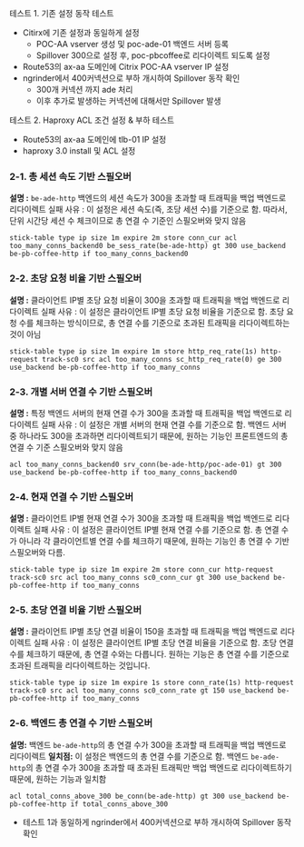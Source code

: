 
테스트 1. 기존 설정 동작 테스트
- Citirx에 기존 설정과 동일하게 설정
	- POC-AA vserver 생성 및 poc-ade-01 백엔드 서버 등록
	- Spillover 300으로 설정 후, poc-pbcoffee로 리다이렉트 되도록 설정
- Route53의 ax-aa 도메인에 Citrix POC-AA vserver IP 설정
- ngrinder에서 400커넥션으로 부하 개시하여 Spillover 동작 확인
	- 300개 커넥션 까지 ade 처리
	- 이후 추가로 발생하는 커넥션에 대해서만 Spillover 발생

테스트 2. Haproxy ACL 조건 설정 & 부하 테스트
- Route53의 ax-aa 도메인에 tlb-01 IP 설정
- haproxy 3.0 install 및 ACL 설정

### 2-1. 총 세션 속도 기반 스필오버

**설명 :** `be-ade-http` 백엔드의 세션 속도가 300을 초과할 때 트래픽을 백업 백엔드로 리다이렉트
실패 사유 : 이 설정은 세션 속도(즉, 초당 세션 수)를 기준으로 함. 따라서, 단위 시간당 세션 수 체크이므로 총 연결 수 기준인 스필오버와 맞지 않음

`stick-table type ip size 1m expire 2m store conn_cur acl too_many_conns_backend0 be_sess_rate(be-ade-http) gt 300 use_backend be-pb-coffee-http if too_many_conns_backend0`

### 2-2. 초당 요청 비율 기반 스필오버

**설명 :** 클라이언트 IP별 초당 요청 비율이 300을 초과할 때 트래픽을 백업 백엔드로 리다이렉트
실패 사유 : 이 설정은 클라이언트 IP별 초당 요청 비율을 기준으로 함. 초당 요청 수를 체크하는 방식이므로, 총 연결 수를 기준으로 초과된 트래픽을 리다이렉트하는 것이 아님

`stick-table type ip size 1m expire 1m store http_req_rate(1s) http-request track-sc0 src acl too_many_conns sc_http_req_rate(0) ge 300 use_backend be-pb-coffee-http if too_many_conns`

### 2-3. 개별 서버 연결 수 기반 스필오버

**설명 :** 특정 백엔드 서버의 현재 연결 수가 300을 초과할 때 트래픽을 백업 백엔드로 리다이렉트
실패 사유 : 이 설정은 개별 서버의 현재 연결 수를 기준으로 함. 백엔드 서버 중 하나라도 300을 초과하면 리다이렉트되기 때문에, 원하는 기능인 프론트엔드의 총 연결 수 기준 스필오버와 맞지 않음

`acl too_many_conns_backend0 srv_conn(be-ade-http/poc-ade-01) gt 300 use_backend be-pb-coffee-http if too_many_conns_backend0`

### 2-4. 현재 연결 수 기반 스필오버

**설명 :** 클라이언트 IP별 현재 연결 수가 300을 초과할 때 트래픽을 백업 백엔드로 리다이렉트
실패 사유 : 이 설정은 클라이언트 IP별 현재 연결 수를 기준으로 함. 총 연결 수가 아니라 각 클라이언트별 연결 수를 체크하기 때문에, 원하는 기능인 총 연결 수 기반 스필오버와 다름.

`stick-table type ip size 1m expire 2m store conn_cur http-request track-sc0 src acl too_many_conns sc0_conn_cur gt 300 use_backend be-pb-coffee-http if too_many_conns`

### 2-5. 초당 연결 비율 기반 스필오버

**설명 :** 클라이언트 IP별 초당 연결 비율이 150을 초과할 때 트래픽을 백업 백엔드로 리다이렉트
실패 사유 : 이 설정은 클라이언트 IP별 초당 연결 비율을 기준으로 함. 초당 연결 수를 체크하기 때문에, 총 연결 수와는 다릅니다. 원하는 기능은 총 연결 수를 기준으로 초과된 트래픽을 리다이렉트하는 것입니다.

`stick-table type ip size 1m expire 1s store conn_rate(1s) http-request track-sc0 src acl too_many_conns sc0_conn_rate gt 150 use_backend be-pb-coffee-http if too_many_conns`

### 2-6. 백엔드 총 연결 수 기반 스필오버

**설명:** 백엔드 `be-ade-http`의 총 연결 수가 300을 초과할 때 트래픽을 백업 백엔드로 리다이렉트
**일치점:** 이 설정은 백엔드의 총 연결 수를 기준으로 함. 백엔드 `be-ade-http`의 총 연결 수가 300을 초과할 때 초과된 트래픽만 백업 백엔드로 리다이렉트하기 때문에, 원하는 기능과 일치함

`acl total_conns_above_300 be_conn(be-ade-http) gt 300 use_backend be-pb-coffee-http if total_conns_above_300`

- 테스트 1과 동일하게 ngrinder에서 400커넥션으로 부하 개시하여 Spillover 동작 확인